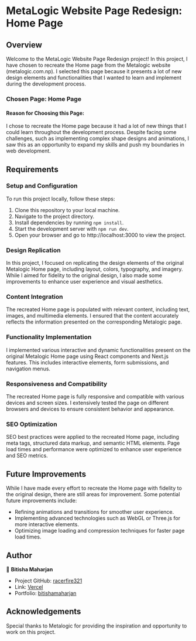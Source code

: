 
 # MetaLogic Website Page Redesign: Home Page

## Overview

Welcome to the MetaLogic Website Page Redesign project! In this project, I have chosen to recreate the Home page from the Metalogic website (metalogic.com.np). I selected this page because it presents a lot of new design elements and functionalities that I wanted to learn and implement during the development process.

### Chosen Page: Home Page

#### Reason for Choosing this Page:
I chose to recreate the Home page because it had a lot of new things that I could learn throughout the development process. Despite facing some challenges, such as implementing complex shape designs and animations, I saw this as an opportunity to expand my skills and push my boundaries in web development.

## Requirements

### Setup and Configuration

To run this project locally, follow these steps:

1. Clone this repository to your local machine.
2. Navigate to the project directory.
3. Install dependencies by running `npm install`.
4. Start the development server with `npm run dev`.
5. Open your browser and go to http://localhost:3000 to view the project.

### Design Replication

In this project, I focused on replicating the design elements of the original Metalogic Home page, including layout, colors, typography, and imagery. While I aimed for fidelity to the original design, I also made some improvements to enhance user experience and visual aesthetics.

### Content Integration

The recreated Home page is populated with relevant content, including text, images, and multimedia elements. I ensured that the content accurately reflects the information presented on the corresponding Metalogic page.

### Functionality Implementation

I implemented various interactive and dynamic functionalities present on the original Metalogic Home page using React components and Next.js features. This includes interactive elements, form submissions, and navigation menus.

### Responsiveness and Compatibility

The recreated Home page is fully responsive and compatible with various devices and screen sizes. I extensively tested the page on different browsers and devices to ensure consistent behavior and appearance.

### SEO Optimization

SEO best practices were applied to the recreated Home page, including meta tags, structured data markup, and semantic HTML elements. Page load times and performance were optimized to enhance user experience and SEO metrics.

## Future Improvements

While I have made every effort to recreate the Home page with fidelity to the original design, there are still areas for improvement. Some potential future improvements include:

- Refining animations and transitions for smoother user experience.
- Implementing advanced technologies such as WebGL or Three.js for more interactive elements.
- Optimizing image loading and compression techniques for faster page load times.

## Author

👤 **Bitisha Maharjan**

- Project GitHub: [racerfire321](https://github.com/racerfire321)
- Link: [ Vercel](https://metalogicclone.vercel.app)
- Portfolio: [bitishamaharjan](https://bitishamaharjan.vercel.app)

## Acknowledgements

Special thanks to Metalogic for providing the inspiration and opportunity to work on this project.

